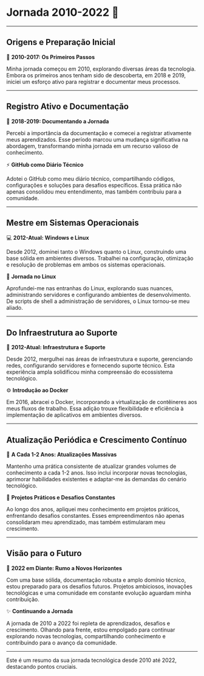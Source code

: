 # Jornada 2010-2022 🌟

---

## **Origens e Preparação Inicial**

🚀 **2010-2017: Os Primeiros Passos**

Minha jornada começou em 2010, explorando diversas áreas da tecnologia. Embora os primeiros anos tenham sido de descoberta, em 2018 e 2019, iniciei um esforço ativo para registrar e documentar meus processos.

---

## **Registro Ativo e Documentação**

📝 **2018-2019: Documentando a Jornada**

Percebi a importância da documentação e comecei a registrar ativamente meus aprendizados. Esse período marcou uma mudança significativa na abordagem, transformando minha jornada em um recurso valioso de conhecimento.

⚡ **GitHub como Diário Técnico**

Adotei o GitHub como meu diário técnico, compartilhando códigos, configurações e soluções para desafios específicos. Essa prática não apenas consolidou meu entendimento, mas também contribuiu para a comunidade.

---

## **Mestre em Sistemas Operacionais**

💻 **2012-Atual: Windows e Linux**

Desde 2012, dominei tanto o Windows quanto o Linux, construindo uma base sólida em ambientes diversos. Trabalhei na configuração, otimização e resolução de problemas em ambos os sistemas operacionais.

🐧 **Jornada no Linux**

Aprofundei-me nas entranhas do Linux, explorando suas nuances, administrando servidores e configurando ambientes de desenvolvimento. De scripts de shell a administração de servidores, o Linux tornou-se meu aliado.

---

## **Do Infraestrutura ao Suporte**

🔧 **2012-Atual: Infraestrutura e Suporte**

Desde 2012, mergulhei nas áreas de infraestrutura e suporte, gerenciando redes, configurando servidores e fornecendo suporte técnico. Esta experiência ampla solidificou minha compreensão do ecossistema tecnológico.

⚙️ **Introdução ao Docker**

Em 2016, abracei o Docker, incorporando a virtualização de contêineres aos meus fluxos de trabalho. Essa adição trouxe flexibilidade e eficiência à implementação de aplicativos em ambientes diversos.

---

## **Atualização Periódica e Crescimento Contínuo**

🔄 **A Cada 1-2 Anos: Atualizações Massivas**

Mantenho uma prática consistente de atualizar grandes volumes de conhecimento a cada 1-2 anos. Isso inclui incorporar novas tecnologias, aprimorar habilidades existentes e adaptar-me às demandas do cenário tecnológico.

🚢 **Projetos Práticos e Desafios Constantes**

Ao longo dos anos, apliquei meu conhecimento em projetos práticos, enfrentando desafios constantes. Esses empreendimentos não apenas consolidaram meu aprendizado, mas também estimularam meu crescimento.

---

## **Visão para o Futuro**

🌌 **2022 em Diante: Rumo a Novos Horizontes**

Com uma base sólida, documentação robusta e amplo domínio técnico, estou preparado para os desafios futuros. Projetos ambiciosos, inovações tecnológicas e uma comunidade em constante evolução aguardam minha contribuição.

✨ **Continuando a Jornada**

A jornada de 2010 a 2022 foi repleta de aprendizados, desafios e crescimento. Olhando para frente, estou empolgado para continuar explorando novas tecnologias, compartilhando conhecimento e contribuindo para o avanço da comunidade.

---


Este é um resumo da sua jornada tecnológica desde 2010 até 2022, destacando pontos cruciais. 
